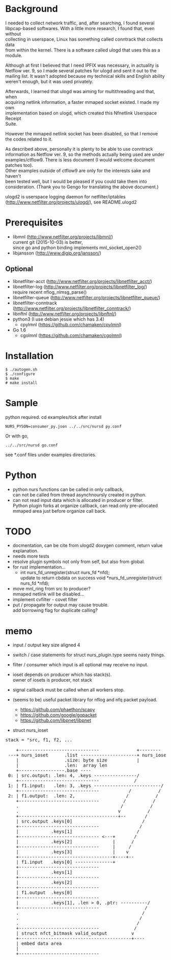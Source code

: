 Background
==========

I needed to collect network traffic, and, after searching, I found several  
libpcap-based softwares. With a little more research, I found that, even without  
collecting in userspace, Linux has something called conntrack that collects data  
from within the kernel. There is a software called ulogd that uses this as a  
module.  

<!--
ネットワークトラヒックの集計が必要で、調べてみたところ、いくつか libpcap ベース  
のソフトウェアがみつかりました。もう少し調べてみると linux ではユーザースペース  
で集計せずとも、カーネル内で集計している conntrack というものが存在することがわ  
かり、これを基とした ulogd というソフトウェアがありました。  
-->

Although at first I believed that I need IPFIX was necessary, in actuality is  
Netflow ver. 9, so I made several patches for ulogd and sent it out to the  
mailing list. It wasn't adopted because my technical skills and English ability  
weren't enough, but it was used privately.  

<!--
当初は IPFIX が必要と思い込んでいたものの、実際は Netflow version 9 を用いること  
になったので ulogd のパッチをいくつか作り、メーリングリストに送りました。私の技  
術と英語が拙かったため採用されませんでしたが、内々で使っていました。  
-->

Afterwards, I learned that ulogd was aiming for multithreading and that, when  
acquiring netlink information, a faster mmaped socket existed. I made my own  
implementation based on ulogd, which created this Nfnetlink Userspace Receipt  
Suite.  

<!--
その後、次期 ulogd ではマルチスレッド化を目指していることや、netlink の情報を取  
得するにあたって、より早い mmaped ソケットの存在を知りました。ふまえて ulogd に  
似たものを自分で実装してみた結果、この Nfnetlink Userspace Receipt Suite が出来  
た次第です。  
-->

However the mmaped netlink socket has been disabled, so that I remove the codes
related to it.

<!--
しかしながらその後 netlink の mmaped ソケットは廃止となりましたので、機能からは
削除してしまいました。
-->

As described above, personally it is plenty to be able to use conntrack  
information as Netflow ver. 9, so the methods actually being used are under  
examples/ctflow9. There is less document (I would welcome document patches too).  
Other examples outside of ctflow9 are only for the interests sake and haven't  
been tested well, but I would be pleased if you could take them into  
consideration. (Thank you to Gengo for translating the above document.)  

<!--
上記通り、個人的には conntrack の情報を Netflow version 9 として扱うことができれ
ば十分なので、実際に使っている方法は examples/ctflow9 の下にあるものだけです。こ
ちらも前述通り、ドキュメントもありません (ドキュメントのパッチも歓迎です)。
ctflow9 を除く example 以下は興味本位だけのもので、あまりテストしていませんが、  
こちらを参考にし ていただければ幸いです。
-->

ulogd2 is userspace logging daemon for netfilter/iptables  
(http://www.netfilter.org/projects/ulogd/), see README.ulogd2


Prerequisites
=============
* libmnl (http://www.netfilter.org/projects/libmnl/)  
  current git (2015-10-03) is better,  
  since go and python binding implements mnl_socket_open2()
* libjansson (http://www.digip.org/jansson/)

Optional
--------
* libnetfilter-acct (http://www.netfilter.org/projects/libnetfilter_acct/)
* libnetfilter-log (http://www.netfilter.org/projects/libnetfilter_log/)  
  require recent nflog_nlmsg_parse()
* libnetfilter-queue (http://www.netfilter.org/projects/libnetfilter_queue/)
* libnetfilter-conntrack (http://www.netfilter.org/projects/libnetfilter_conntrack/)
* libnftnl (http://www.netfilter.org/projects/libnftnl/)
* python3 (I use debian jessie which has 3.4)  
  - cpylmnl (https://github.com/chamaken/cpylmnl)
* Go 1.6
  - cgolmnl (https://github.com/chamaken/cgolmnl)


Installation
============
```
$ ./autogen.sh
$ ./configure
$ make
# make install
```


Sample
======
python required. cd examples/tick after install
```
NURS_PYSON=consumer_py.json ../../src/nursd py.conf
```
Or with go,
```
../../src/nursd go.conf
```

see *.conf files under examples directories.


Python
======
* python nurs functions can be called in only callback,  
  can not be called from thread asynchnoursly created in python.
* can not read input data which is allocated in producer or filter.  
  Python plugin forks at organize callback, can read only pre-allocated  
  mmaped area just before organize call back.



TODO
====

* docmentation, can be cite from ulogd2
  doxygen comment, return value explanation.
* needs more tests
* resolve plugin symbols not only from self, but also from global.
* for rust implementation...  
  - int nurs_fd_unregister(struct nurs_fd *nfd);  
    update to return cbdata on success
    void *nurs_fd_unregister(struct nurs_fd *nfd);
* move mnl_ring from src to producer?  
  mmaped netlink will be disabled...
* implement cvfilter - covet filter
* put / propagate for output may cause trouble.  
  add borrowing flag for duplicate calling?


memo
====

* input / output key size aligned 4
* switch / case statements for struct nurs_plugin.type seems nasty things.
* filter / consumer which input is all optional may receive no input.
* ioset depends on producer which has stack(s).  
  owner of iosets is producer, not stack
* signal callback must be called when all workers stop.
* (seems to be) useful packet library for nflog and nfq packet payload.
  - https://github.com/phaethon/scapy
  - https://github.com/google/gopacket
  - https://github.com/libpnet/libpnet

* struct nurs_ioset
<pre>
stack = "src, f1, f2, ...

    +------------------------------              +--------
 ---+ nurs_ioset      .list ---------------------+ nurs_ioset: .list -- (for pool)
    |                 .size: byte size           |
    |                 .len:  array len
    +-----------------.base ----
 0: | src.output: .len: 4, .keys ----------------/          stack.element.0.odx = 0
    +------------------------------             /
 1: | f1.input:   .len: 3, .keys -------------------------/               1.idx = 1
    +------------------------------           /          /
 2: | f1.output:  .len: 2,                   /          /                 1.odx = 2
    +------------------------------         /          /
    .                                      /          /
    .                                     v          /
    +-------------------------------------+--       /
    | src.output .keys[0]                          /
    +------------------------------               /
    |            .keys[1]                        /
    +------------------------------ <---+       /
    |            .keys[2]               |      /
    +------------------------------     |     /
    |            .keys[3]               |    v
    +-----------------------------------+----+--
    | f1.input   .keys[0] --------------+
    +------------------------------
    |            .keys[1]
    +------------------------------
    |            .keys[2]
    +------------------------------
    | f1.output  .keys[0]
    +------------------------------
    |            .keys[1], .len > 0, .ptr: ----------/
    +------------------------------                 /
    .                                              /
    .                                             /
    .                                            /
    +------------------------------             /
    | struct nfct_bitmask valid_output         v
    +------------------------------------------+----
    | embed data area
    |
    +------------------------------
</pre>
